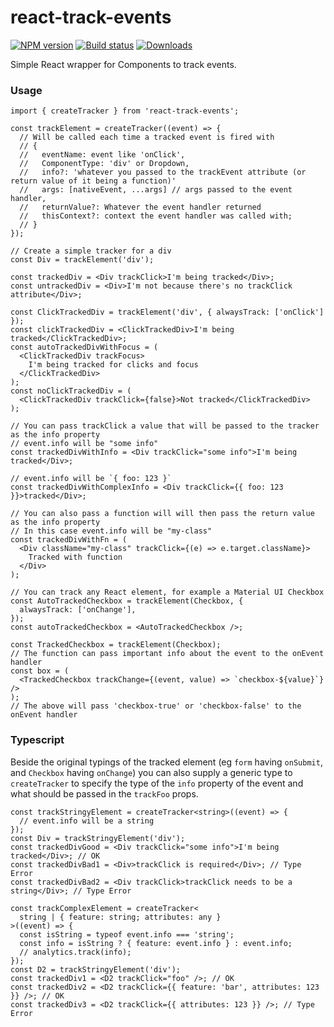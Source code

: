 # react-track-events

[![NPM version][npm-image]][npm-url]
[![Build status][build-image]][build-url]
[![Downloads][downloads-image]][downloads-url]

Simple React wrapper for Components to track events.

[npm-image]: https://img.shields.io/npm/v/react-track-events.svg?style=flat-square
[npm-url]: https://npmjs.org/package/react-track-events
[build-image]: https://github.com/kolodny/react-track-events/actions/workflows/main.yml/badge.svg
[build-url]: https://github.com/kolodny/react-track-events/actions/workflows/main.yml
[downloads-image]: http://img.shields.io/npm/dm/react-track-events.svg?style=flat-square
[downloads-url]: https://npmjs.org/package/react-track-events

### Usage

```tsx
import { createTracker } from 'react-track-events';

const trackElement = createTracker((event) => {
  // Will be called each time a tracked event is fired with
  // {
  //   eventName: event like 'onClick',
  //   ComponentType: 'div' or Dropdown,
  //   info?: 'whatever you passed to the trackEvent attribute (or return value of it being a function)'
  //   args: [nativeEvent, ...args] // args passed to the event handler,
  //   returnValue?: Whatever the event handler returned
  //   thisContext?: context the event handler was called with;
  // }
});

// Create a simple tracker for a div
const Div = trackElement('div');

const trackedDiv = <Div trackClick>I'm being tracked</Div>;
const untrackedDiv = <Div>I'm not because there's no trackClick attribute</Div>;

const ClickTrackedDiv = trackElement('div', { alwaysTrack: ['onClick'] });
const clickTrackedDiv = <ClickTrackedDiv>I'm being tracked</ClickTrackedDiv>;
const autoTrackedDivWithFocus = (
  <ClickTrackedDiv trackFocus>
    I'm being tracked for clicks and focus
  </ClickTrackedDiv>
);
const noClickTrackedDiv = (
  <ClickTrackedDiv trackClick={false}>Not tracked</ClickTrackedDiv>
);

// You can pass trackClick a value that will be passed to the tracker as the info property
// event.info will be "some info"
const trackedDivWithInfo = <Div trackClick="some info">I'm being tracked</Div>;

// event.info will be `{ foo: 123 }`
const trackedDivWithComplexInfo = <Div trackClick={{ foo: 123 }}>tracked</Div>;

// You can also pass a function will will then pass the return value as the info property
// In this case event.info will be "my-class"
const trackedDivWithFn = (
  <Div className="my-class" trackClick={(e) => e.target.className}>
    Tracked with function
  </Div>
);

// You can track any React element, for example a Material UI Checkbox
const AutoTrackedCheckbox = trackElement(Checkbox, {
  alwaysTrack: ['onChange'],
});
const autoTrackedCheckbox = <AutoTrackedCheckbox />;

const TrackedCheckbox = trackElement(Checkbox);
// The function can pass important info about the event to the onEvent handler
const box = (
  <TrackedCheckbox trackChange={(event, value) => `checkbox-${value}`} />
);
// The above will pass 'checkbox-true' or 'checkbox-false' to the onEvent handler
```

### Typescript

Beside the original typings of the tracked element (eg `form` having `onSubmit`, and `Checkbox` having `onChange`) you can also supply a generic type to `createTracker` to specify the type of the `info` property of the event and what should be passed in the `trackFoo` props.

```tsx
const trackStringyElement = createTracker<string>((event) => {
  // event.info will be a string
});
const Div = trackStringyElement('div');
const trackedDivGood = <Div trackClick="some info">I'm being tracked</Div>; // OK
const trackedDivBad1 = <Div>trackClick is required</Div>; // Type Error
const trackedDivBad2 = <Div trackClick>trackClick needs to be a string</Div>; // Type Error

const trackComplexElement = createTracker<
  string | { feature: string; attributes: any }
>((event) => {
  const isString = typeof event.info === 'string';
  const info = isString ? { feature: event.info } : event.info;
  // analytics.track(info);
});
const D2 = trackStringyElement('div');
const trackedDiv1 = <D2 trackClick="foo" />; // OK
const trackedDiv2 = <D2 trackClick={{ feature: 'bar', attributes: 123 }} />; // OK
const trackedDiv3 = <D2 trackClick={{ attributes: 123 }} />; // Type Error
```

